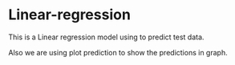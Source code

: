 # Linear-regression
This is a Linear regression model using to predict test data.

Also we are using plot prediction to show the predictions in graph.
